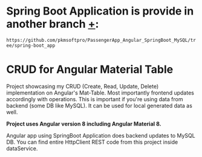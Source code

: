 # Spring Boot Application is provide in another branch [+](https://github.com/pkmsoftpro/PassengerApp_Angular_SpringBoot_MySQL/tree/springboot_crud_mysql):  
  ```https://github.com/pkmsoftpro/PassengerApp_Angular_SpringBoot_MySQL/tree/spring-boot_app```

# CRUD for Angular Material Table

Project showcasing my CRUD (Create, Read, Update, Delete) implementation on Angular's Mat-Table. Most importantly frontend updates accordingly
with operations. This is important if you're using data from backend (some DB like MySQL). It can be used for local generated data
as well.

**Project uses Angular version 8 including Angular Material 8.**

Angular app using SpringBoot Application does backend updates to MySQL DB.
You can find entire HttpClient REST code from this project inside dataService.
